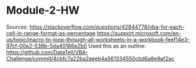 # Module-2-HW
Sources: https://stackoverflow.com/questions/42844778/vba-for-each-cell-in-range-format-as-percentage
https://support.microsoft.com/en-us/topic/macro-to-loop-through-all-worksheets-in-a-workbook-feef14e3-97cf-00e2-538b-5da40186e2b0
Used this as an outline: https://github.com/DataTell/VBA-Challenge/commit/4cbfc7a22ba2aeeb4a561334550cbd6a8e9af2ac
